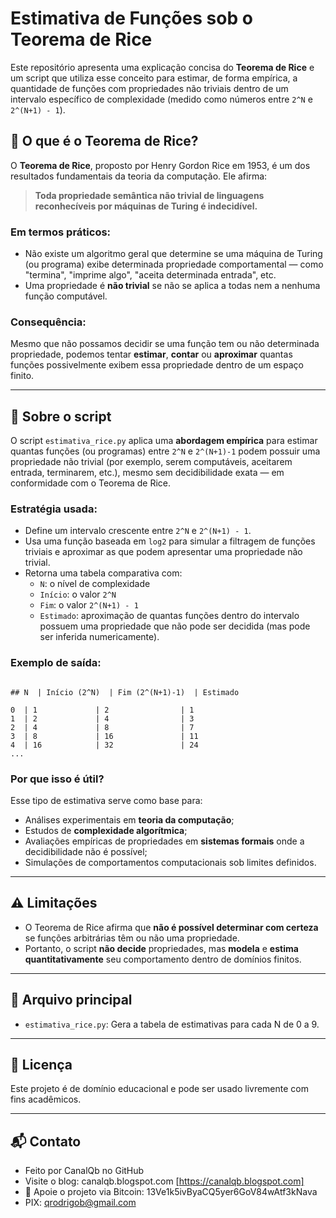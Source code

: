 # Estimativa de Funções sob o Teorema de Rice

Este repositório apresenta uma explicação concisa do **Teorema de Rice** e um script que utiliza esse conceito para estimar, de forma empírica, a quantidade de funções com propriedades não triviais dentro de um intervalo específico de complexidade (medido como números entre `2^N` e `2^(N+1) - 1`).

## 📘 O que é o Teorema de Rice?

O **Teorema de Rice**, proposto por Henry Gordon Rice em 1953, é um dos resultados fundamentais da teoria da computação. Ele afirma:

> **Toda propriedade semântica não trivial de linguagens reconhecíveis por máquinas de Turing é indecidível.**

### Em termos práticos:
- Não existe um algoritmo geral que determine se uma máquina de Turing (ou programa) exibe determinada propriedade comportamental — como "termina", "imprime algo", "aceita determinada entrada", etc.
- Uma propriedade é **não trivial** se não se aplica a todas nem a nenhuma função computável.

### Consequência:
Mesmo que não possamos decidir se uma função tem ou não determinada propriedade, podemos tentar **estimar**, **contar** ou **aproximar** quantas funções possivelmente exibem essa propriedade dentro de um espaço finito.

---

## 🧮 Sobre o script

O script `estimativa_rice.py` aplica uma **abordagem empírica** para estimar quantas funções (ou programas) entre `2^N` e `2^(N+1)-1` podem possuir uma propriedade não trivial (por exemplo, serem computáveis, aceitarem entrada, terminarem, etc.), mesmo sem decidibilidade exata — em conformidade com o Teorema de Rice.

### Estratégia usada:
- Define um intervalo crescente entre `2^N` e `2^(N+1) - 1`.
- Usa uma função baseada em `log2` para simular a filtragem de funções triviais e aproximar as que podem apresentar uma propriedade não trivial.
- Retorna uma tabela comparativa com:
  - `N`: o nível de complexidade
  - `Início`: o valor `2^N`
  - `Fim`: o valor `2^(N+1) - 1`
  - `Estimado`: aproximação de quantas funções dentro do intervalo possuem uma propriedade que não pode ser decidida (mas pode ser inferida numericamente).

### Exemplo de saída:
```

## N  | Início (2^N)  | Fim (2^(N+1)-1)  | Estimado

0  | 1             | 2                | 1
1  | 2             | 4                | 3
2  | 4             | 8                | 7
3  | 8             | 16               | 11
4  | 16            | 32               | 24
...

```

### Por que isso é útil?
Esse tipo de estimativa serve como base para:
- Análises experimentais em **teoria da computação**;
- Estudos de **complexidade algorítmica**;
- Avaliações empíricas de propriedades em **sistemas formais** onde a decidibilidade não é possível;
- Simulações de comportamentos computacionais sob limites definidos.

---

## ⚠️ Limitações

- O Teorema de Rice afirma que **não é possível determinar com certeza** se funções arbitrárias têm ou não uma propriedade.
- Portanto, o script **não decide** propriedades, mas **modela** e **estima quantitativamente** seu comportamento dentro de domínios finitos.

---

## 📂 Arquivo principal

- `estimativa_rice.py`: Gera a tabela de estimativas para cada N de 0 a 9.

---

## 📜 Licença

Este projeto é de domínio educacional e pode ser usado livremente com fins acadêmicos.

--- 

## 📬 Contato

* Feito por CanalQb no GitHub 
* Visite o blog: canalqb.blogspot.com [https://canalqb.blogspot.com]
* 💸 Apoie o projeto via Bitcoin: 13Ve1k5ivByaCQ5yer6GoV84wAtf3kNava
* PIX: qrodrigob@gmail.com
